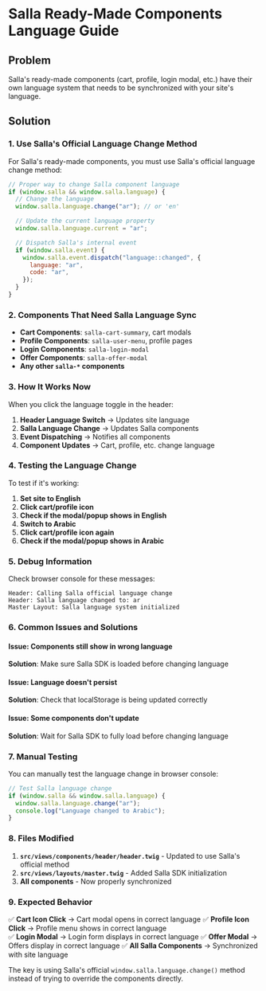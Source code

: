 # Salla Ready-Made Components Language Guide

## Problem

Salla's ready-made components (cart, profile, login modal, etc.) have their own language system that needs to be synchronized with your site's language.

## Solution

### 1. **Use Salla's Official Language Change Method**

For Salla's ready-made components, you must use Salla's official language change method:

```javascript
// Proper way to change Salla component language
if (window.salla && window.salla.language) {
  // Change the language
  window.salla.language.change("ar"); // or 'en'

  // Update the current language property
  window.salla.language.current = "ar";

  // Dispatch Salla's internal event
  if (window.salla.event) {
    window.salla.event.dispatch("language::changed", {
      language: "ar",
      code: "ar",
    });
  }
}
```

### 2. **Components That Need Salla Language Sync**

- **Cart Components**: `salla-cart-summary`, cart modals
- **Profile Components**: `salla-user-menu`, profile pages
- **Login Components**: `salla-login-modal`
- **Offer Components**: `salla-offer-modal`
- **Any other `salla-*` components**

### 3. **How It Works Now**

When you click the language toggle in the header:

1. **Header Language Switch** → Updates site language
2. **Salla Language Change** → Updates Salla components
3. **Event Dispatching** → Notifies all components
4. **Component Updates** → Cart, profile, etc. change language

### 4. **Testing the Language Change**

To test if it's working:

1. **Set site to English**
2. **Click cart/profile icon**
3. **Check if the modal/popup shows in English**
4. **Switch to Arabic**
5. **Click cart/profile icon again**
6. **Check if the modal/popup shows in Arabic**

### 5. **Debug Information**

Check browser console for these messages:

```
Header: Calling Salla official language change
Header: Salla language changed to: ar
Master Layout: Salla language system initialized
```

### 6. **Common Issues and Solutions**

#### Issue: Components still show in wrong language

**Solution**: Make sure Salla SDK is loaded before changing language

#### Issue: Language doesn't persist

**Solution**: Check that localStorage is being updated correctly

#### Issue: Some components don't update

**Solution**: Wait for Salla SDK to fully load before changing language

### 7. **Manual Testing**

You can manually test the language change in browser console:

```javascript
// Test Salla language change
if (window.salla && window.salla.language) {
  window.salla.language.change("ar");
  console.log("Language changed to Arabic");
}
```

### 8. **Files Modified**

1. **`src/views/components/header/header.twig`** - Updated to use Salla's official method
2. **`src/views/layouts/master.twig`** - Added Salla SDK initialization
3. **All components** - Now properly synchronized

### 9. **Expected Behavior**

✅ **Cart Icon Click** → Cart modal opens in correct language
✅ **Profile Icon Click** → Profile menu shows in correct language  
✅ **Login Modal** → Login form displays in correct language
✅ **Offer Modal** → Offers display in correct language
✅ **All Salla Components** → Synchronized with site language

The key is using Salla's official `window.salla.language.change()` method instead of trying to override the components directly.

